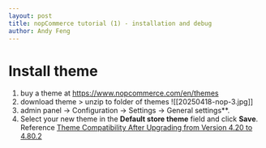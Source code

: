 ```yaml
---
layout: post
title: nopCommerce tutorial (1) - installation and debug
author: Andy Feng
---
```


# Install theme 

1. buy a theme at https://www.nopcommerce.com/en/themes
2. download theme > unzip to folder of themes
	![[20250418-nop-3.jpg]]
3. admin panel → Configuration → Settings → General settings**.
4. Select your new theme in the **Default store theme** field and click **Save**.
Reference
[Theme Compatibility After Upgrading from Version 4.20 to 4.80.2](https://www.nopcommerce.com/en/boards/topic/101710/issue-with-theme-compatibility-after-upgrading-from-version-420-to-4802)


